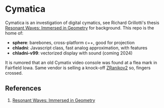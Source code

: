 # Cymatica

Cymatica is an investigation of digital cymatics, see Richard Grillotti's thesis [Resonant Waves: Immersed in Geometry](https://escholarship.org/uc/item/7745j4fh) for background. This repo is the home of:

- **sphere**: barebones, cross-platform c++, good for projection
- **chladni**: Javascript class, fast analog approximation, with features
- **chladni-v99**: vectorized display with sound (coming 2024)

It is rumored that an old Cymatix video console was found at a flea mark in Fairfield Iowa. Same vendor is selling a knock-off [ZRanikov2](./investigations/sightings/02.png) so, fingers crossed.
## References

1. [Resonant Waves: Immersed in Geometry](https://escholarship.org/uc/item/7745j4fh)
